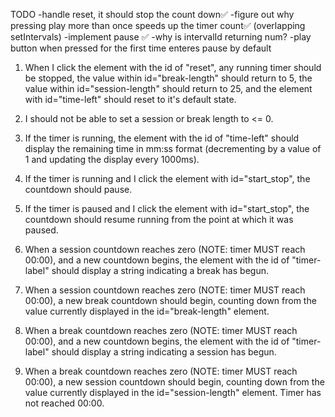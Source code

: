 TODO
-handle reset, it should stop the count down✅
-figure out why pressing play more than once speeds up the timer count✅ (overlapping setIntervals)
-implement pause ✅
-why is intervalId returning num?
-play button when pressed for the first time enteres pause by default












1. When I click the element with the id of "reset", any running timer should be stopped, the value within id="break-length" should return to 5, the value within id="session-length" should return to 25, and the element with id="time-left" should reset to it's default state.

6. I should not be able to set a session or break length to <= 0.

9. If the timer is running, the element with the id of "time-left" should display the remaining time in mm:ss format (decrementing by a value of 1 and updating the display every 1000ms).

10. If the timer is running and I click the element with id="start_stop", the countdown should pause.

11. If the timer is paused and I click the element with id="start_stop", the countdown should resume running from the point at which it was paused.

12. When a session countdown reaches zero (NOTE: timer MUST reach 00:00), and a new countdown begins, the element with the id of "timer-label" should display a string indicating a break has begun.

13. When a session countdown reaches zero (NOTE: timer MUST reach 00:00), a new break countdown should begin, counting down from the value currently displayed in the id="break-length" element.

14. When a break countdown reaches zero (NOTE: timer MUST reach 00:00), and a new countdown begins, the element with the id of "timer-label" should display a string indicating a session has begun.

15. When a break countdown reaches zero (NOTE: timer MUST reach 00:00), a new session countdown should begin, counting down from the value currently displayed in the id="session-length" element.
Timer has not reached 00:00.

